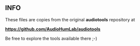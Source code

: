 ## INFO

These files are copies from the original **audiotools** repository at

**https://github.com/AudioHumLab/audiotools**

Be free to explore the tools available there ;-)



